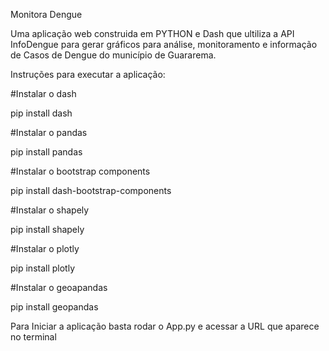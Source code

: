 Monitora Dengue

Uma aplicação web construida em PYTHON e Dash que ultiliza a API InfoDengue para gerar gráficos para análise, monitoramento e informação de Casos de Dengue do município de Guararema.

Instruções para executar a aplicação:

#Instalar o dash 

pip install dash

#Instalar o pandas 

pip install pandas

#Instalar o bootstrap components

pip install dash-bootstrap-components

#Instalar o shapely

pip install shapely

#Instalar o plotly

pip install plotly

#Instalar o geoapandas

pip install geopandas


Para Iniciar a aplicação basta rodar o App.py e acessar a URL que aparece no terminal
